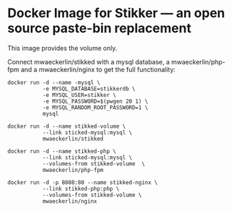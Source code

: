 # Docker Image for Stikker — an open source paste-bin replacement

This image provides the volume only.

Connect mwaeckerlin/stikked with a mysql database, a
mwaeckerlin/php-fpm and a mwaeckerlin/nginx to get the full
functionality:

    docker run -d --name -mysql \
               -e MYSQL_DATABASE=stikkerdb \
               -e MYSQL_USER=stikker \
               -e MYSQL_PASSWORD=$(pwgen 20 1) \
               -e MYSQL_RANDOM_ROOT_PASSWORD=1 \
               mysql
    
    docker run -d --name stikked-volume \
               --link sticked-mysql:mysql \
               mwaeckerlin/stikked
    
    docker run -d --name stikked-php \
               --link sticked-mysql:mysql \
               --volumes-from stikked-volume  \
               mwaeckerlin/php-fpm
    
    docker run -d -p 8080:80 --name stikked-nginx \
               --link stikked-php:php \
               --volumes-from stikked-volume \
               mwaeckerlin/nginx


